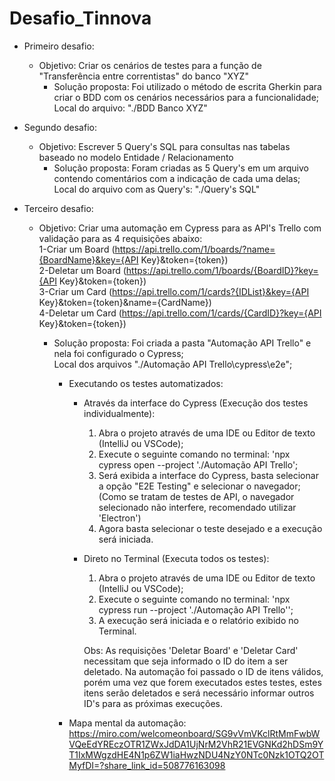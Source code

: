 # Desafio_Tinnova

* Primeiro desafio:
  - Objetivo: Criar os cenários de testes para a função de "Transferência entre correntistas" do banco "XYZ"
    - Solução proposta: Foi utilizado o método de escrita Gherkin para criar o BDD com os cenários necessários para a
                        funcionalidade;
                        Local do arquivo: "./BDD Banco XYZ"

* Segundo desafio:
  - Objetivo: Escrever 5 Query's SQL para consultas nas tabelas baseado no modelo Entidade / Relacionamento
    - Solução proposta: Foram criadas as 5 Query's em um arquivo contendo comentários com a indicação de cada uma delas;    
                        Local do arquivo com as Query's: "./Query's SQL"

* Terceiro desafio:
    - Objetivo: Criar uma automação em Cypress para as API's Trello com validação para as 4 requisições abaixo:            
      1-Criar um Board (https://api.trello.com/1/boards/?name={BoardName}&key={API Key}&token={token})                
      2-Deletar um Board (https://api.trello.com/1/boards/{BoardID}?key={API Key}&token={token})                  
      3-Criar um Card (https://api.trello.com/1/cards?{IDList}&key={API Key}&token={token}&name={CardName})              
      4-Deletar um Card (https://api.trello.com/1/cards/{CardID}?key={API Key}&token={token})            
        - Solução proposta: Foi criada a pasta "Automação API Trello" e nela foi configurado o Cypress;                
          Local dos arquivos "./Automação API Trello\cypress\e2e";

            * Executando os testes automatizados:
                - Através da interface do Cypress (Execução dos testes individualmente):              
                  1. Abra o projeto através de uma IDE ou Editor de texto (IntelliJ ou VSCode);                  
                  2. Execute o seguinte comando no terminal: 'npx cypress open --project './Automação API Trello';              
                  3. Será exibida a interface do Cypress, basta selecionar a opção "E2E Testing" e selecionar o navegador;          
                  (Como se tratam de testes de API, o navegador selecionado não interfere, recomendado utilizar 'Electron')
                  4. Agora basta selecionar o teste desejado e a execução será iniciada.      

                - Direto no Terminal (Executa todos os testes):                          
                  1. Abra o projeto através de uma IDE ou Editor de texto (IntelliJ ou VSCode);          
                  2. Execute o seguinte comando no terminal: 'npx cypress run --project './Automação API Trello'';        
                  3. A execução será iniciada e o relatório exibido no Terminal.

                  Obs: As requisições 'Deletar Board' e 'Deletar Card' necessitam que seja informado o ID do item a ser
                  deletado.
                  Na automação foi passado o ID de itens válidos, porém uma vez que forem executados estes testes, estes
                  itens serão deletados e será necessário informar outros ID's para as próximas execuções.

            - Mapa mental da automação: https://miro.com/welcomeonboard/SG9vVmVKclRtMmFwbWVQeEdYREczOTR1ZWxJdDA1UjNrM2VhR21EVGNKd2hDSm9YT1IxMWgzdHE4N1p6ZW1iaHwzNDU4NzY0NTc0Nzk1OTQ2OTMyfDI=?share_link_id=508776163098

